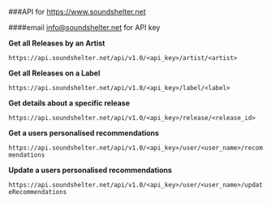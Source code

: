 ###API for https://www.soundshelter.net

####email info@soundshelter.net for API key


__Get all Releases by an Artist__

`https://api.soundshelter.net/api/v1.0/<api_key>/artist/<artist>`

__Get all Releases on a Label__

`https://api.soundshelter.net/api/v1.0/<api_key>/label/<label>`

__Get details about a specific release__

`https://api.soundshelter.net/api/v1.0/<api_key>/release/<release_id>`

__Get a users personalised recommendations__

`https://api.soundshelter.net/api/v1.0/<api_key>/user/<user_name>/recommendations`

__Update a users personalised recommendations__

`https://api.soundshelter.net/api/v1.0/<api_key>/user/<user_name>/updateRecommendations`